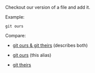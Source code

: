 Checkout our version of a file and add it.

Example:

```shell
git ours
```

Compare:

* [git ours & git theirs](../git-ours-git-theirs) (describes both)

* [git ours](../git-ours) (this alias)

* [git theirs](../git-theirs)
